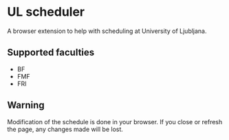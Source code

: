 # UL scheduler

A browser extension to help with scheduling at University of Ljubljana.

## Supported faculties

- BF
- FMF
- FRI

## Warning

Modification of the schedule is done in your browser.
If you close or refresh the page, any changes made will be lost.
